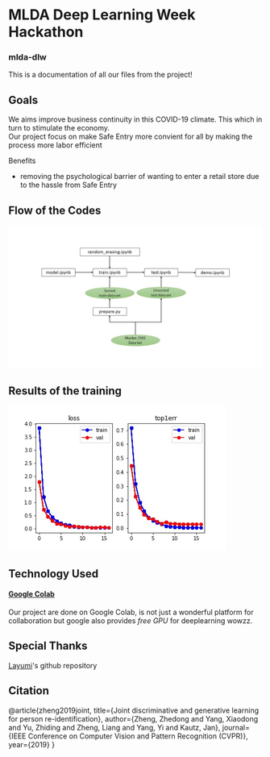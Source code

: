 
# MLDA Deep Learning Week Hackathon
### mlda-dlw
This is a documentation of all our files from the project! 

## Goals
We aims improve business continuity in this COVID-19 climate. This which in turn to stimulate the economy.  
Our project focus on make Safe Entry more convient for all by making the process more labor efficient

Benefits
- removing the psychological barrier of wanting to enter a retail store due to the hassle from Safe Entry




## Flow of the Codes
![alt text](https://github.com/mlda-weiren/mlda-dlw/blob/main/Flowchart.jpg)

## Results of the training
![alt text](https://github.com/mlda-weiren/mlda-dlw/blob/main/train.jpg)


## Technology Used
#### [Google Colab](https://www.google.com/url?sa=t&rct=j&q=&esrc=s&source=web&cd=&cad=rja&uact=8&ved=2ahUKEwiw2P6AsbzsAhWFheYKHTYuBsMQFjAAegQIDhAD&url=https%3A%2F%2Fcolab.research.google.com%2F&usg=AOvVaw3A5aPK2kLFzKOzb6sOckVw)
Our project are done on Google Colab, is not just a wonderful platform for collaboration but google also provides *free GPU* for deeplearning wowzz.


## Special Thanks
[Layumi](https://github.com/layumi/Person_reID_baseline_pytorch)'s github repository

## Citation 
@article{zheng2019joint,
  title={Joint discriminative and generative learning for person re-identification},
  author={Zheng, Zhedong and Yang, Xiaodong and Yu, Zhiding and Zheng, Liang and Yang, Yi and Kautz, Jan},
  journal={IEEE Conference on Computer Vision and Pattern Recognition (CVPR)},
  year={2019}
}
